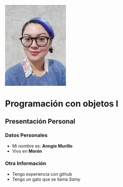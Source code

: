 <img src="./anngie.jpg" alt="foto presentacion" width="200"/>

# Programación con objetos I
## Presentación Personal

### Datos Personales
- Mi nombre es: **Anngie Murillo**
- Vivo en **Morón**


### Otra Información
- Tengo experiencia con github
- Tengo un gato que se llama *Samy*
